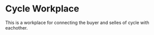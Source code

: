 # Cycle Workplace

This is a workplace for connecting the buyer and selles of cycle with eachother.


